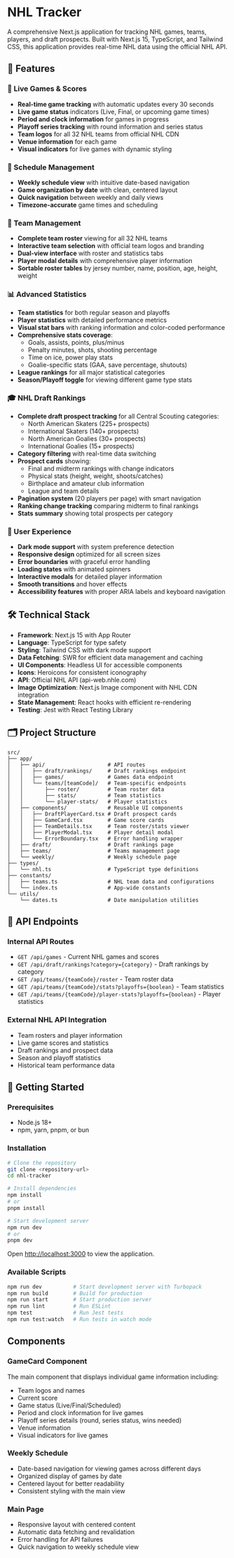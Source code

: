 # NHL Tracker

A comprehensive Next.js application for tracking NHL games, teams, players, and draft prospects. Built with Next.js 15, TypeScript, and Tailwind CSS, this application provides real-time NHL data using the official NHL API.

## 🏒 Features

### 🏒 Live Games & Scores
- **Real-time game tracking** with automatic updates every 30 seconds
- **Live game status** indicators (Live, Final, or upcoming game times)
- **Period and clock information** for games in progress
- **Playoff series tracking** with round information and series status
- **Team logos** for all 32 NHL teams from official NHL CDN
- **Venue information** for each game
- **Visual indicators** for live games with dynamic styling

### 📅 Schedule Management
- **Weekly schedule view** with intuitive date-based navigation
- **Game organization by date** with clean, centered layout
- **Quick navigation** between weekly and daily views
- **Timezone-accurate** game times and scheduling

### 🏒 Team Management
- **Complete team roster** viewing for all 32 NHL teams
- **Interactive team selection** with official team logos and branding
- **Dual-view interface** with roster and statistics tabs
- **Player modal details** with comprehensive player information
- **Sortable roster tables** by jersey number, name, position, age, height, weight

### 📊 Advanced Statistics
- **Team statistics** for both regular season and playoffs
- **Player statistics** with detailed performance metrics
- **Visual stat bars** with ranking information and color-coded performance
- **Comprehensive stats coverage**:
  - Goals, assists, points, plus/minus
  - Penalty minutes, shots, shooting percentage
  - Time on ice, power play stats
  - Goalie-specific stats (GAA, save percentage, shutouts)
- **League rankings** for all major statistical categories
- **Season/Playoff toggle** for viewing different game type stats

### 🎓 NHL Draft Rankings
- **Complete draft prospect tracking** for all Central Scouting categories:
  - North American Skaters (225+ prospects)
  - International Skaters (140+ prospects) 
  - North American Goalies (30+ prospects)
  - International Goalies (15+ prospects)
- **Category filtering** with real-time data switching
- **Prospect cards** showing:
  - Final and midterm rankings with change indicators
  - Physical stats (height, weight, shoots/catches)
  - Birthplace and amateur club information
  - League and team details
- **Pagination system** (20 players per page) with smart navigation
- **Ranking change tracking** comparing midterm to final rankings
- **Stats summary** showing total prospects per category

### 🏒 User Experience
- **Dark mode support** with system preference detection
- **Responsive design** optimized for all screen sizes
- **Error boundaries** with graceful error handling
- **Loading states** with animated spinners
- **Interactive modals** for detailed player information
- **Smooth transitions** and hover effects
- **Accessibility features** with proper ARIA labels and keyboard navigation

## 🛠️ Technical Stack

- **Framework**: Next.js 15 with App Router
- **Language**: TypeScript for type safety
- **Styling**: Tailwind CSS with dark mode support
- **Data Fetching**: SWR for efficient data management and caching
- **UI Components**: Headless UI for accessible components
- **Icons**: Heroicons for consistent iconography
- **API**: Official NHL API (api-web.nhle.com)
- **Image Optimization**: Next.js Image component with NHL CDN integration
- **State Management**: React hooks with efficient re-rendering
- **Testing**: Jest with React Testing Library

## 🗂️ Project Structure

```
src/
├── app/
│   ├── api/                    # API routes
│   │   ├── draft/rankings/     # Draft rankings endpoint
│   │   ├── games/              # Games data endpoint
│   │   └── teams/[teamCode]/   # Team-specific endpoints
│   │       ├── roster/         # Team roster data
│   │       ├── stats/          # Team statistics
│   │       └── player-stats/   # Player statistics
│   ├── components/             # Reusable UI components
│   │   ├── DraftPlayerCard.tsx # Draft prospect cards
│   │   ├── GameCard.tsx        # Game score cards
│   │   ├── TeamDetails.tsx     # Team roster/stats viewer
│   │   ├── PlayerModal.tsx     # Player detail modal
│   │   └── ErrorBoundary.tsx   # Error handling wrapper
│   ├── draft/                  # Draft rankings page
│   ├── teams/                  # Teams management page
│   └── weekly/                 # Weekly schedule page
├── types/
│   └── nhl.ts                  # TypeScript type definitions
├── constants/
│   ├── teams.ts                # NHL team data and configurations
│   └── index.ts                # App-wide constants
└── utils/
    └── dates.ts                # Date manipulation utilities
```

## 🔄 API Endpoints

### Internal API Routes
- `GET /api/games` - Current NHL games and scores
- `GET /api/draft/rankings?category={category}` - Draft rankings by category
- `GET /api/teams/{teamCode}/roster` - Team roster data
- `GET /api/teams/{teamCode}/stats?playoffs={boolean}` - Team statistics
- `GET /api/teams/{teamCode}/player-stats?playoffs={boolean}` - Player statistics

### External NHL API Integration
- Team rosters and player information
- Live game scores and statistics
- Draft rankings and prospect data
- Season and playoff statistics
- Historical team performance data

## 🚦 Getting Started

### Prerequisites
- Node.js 18+ 
- npm, yarn, pnpm, or bun

### Installation

```bash
# Clone the repository
git clone <repository-url>
cd nhl-tracker

# Install dependencies
npm install
# or
pnpm install

# Start development server
npm run dev
# or
pnpm dev
```

Open [http://localhost:3000](http://localhost:3000) to view the application.

### Available Scripts

```bash
npm run dev          # Start development server with Turbopack
npm run build        # Build for production
npm run start        # Start production server
npm run lint         # Run ESLint
npm test             # Run Jest tests
npm run test:watch   # Run tests in watch mode
```

## Components

### GameCard Component
The main component that displays individual game information including:
- Team logos and names
- Current score
- Game status (Live/Final/Scheduled)
- Period and clock information for live games
- Playoff series details (round, series status, wins needed)
- Venue information
- Visual indicators for live games

### Weekly Schedule
- Date-based navigation for viewing games across different days
- Organized display of games by date
- Centered layout for better readability
- Consistent styling with the main view

### Main Page
- Responsive layout with centered content
- Automatic data fetching and revalidation
- Error handling for API failures
- Quick navigation to weekly schedule view
